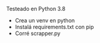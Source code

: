 Testeado en Python 3.8

- Crea un venv en python
- Instalá requirements.txt con pip
- Corré scrapper.py